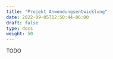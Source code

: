 ```yaml
---
title: "Projekt Anwendungsentwicklung"
date: 2022-09-05T12:50:44-06:00
draft: false
type: docs
weight: 50
---
```


TODO